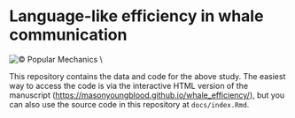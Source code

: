# Language-like efficiency in whale communication

![&copy; Popular Mechanics](https://hips.hearstapps.com/hmg-prod/images/high-angle-view-of-humpback-whale-swimming-in-sea-royalty-free-image-1702574312.jpg) \

This repository contains the data and code for the above study. The easiest way to access the code is via the interactive HTML version of the manuscript (<https://masonyoungblood.github.io/whale_efficiency/>), but you can also use the source code in this repository at `docs/index.Rmd`.
